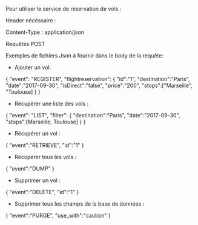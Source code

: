 Pour utiliser le service de réservation de vols :

Header nécéssaire :

Content-Type : application/json

Requêtes POST

Exemples de fichiers Json à fournir dans le body de la requête:

- Ajouter un vol:

{
    "event": "REGISTER",
    "flightreservation":
        {
            "id":"1",
            "destination":"Paris", 
            "date":"2017-09-30", 
            "isDirect":"false", 
            "price":"200", 
            "stops":["Marseille", "Toulouse]
        }
}


- Récupérer une liste des vols :

{
    "event": "LIST", 
    "filter":
    {
        "destination":"Paris", 
        "date":"2017-09-30",
        "stops":[Marseille, Toulouse]
    }
}

- Récupérer un vol :

{
    "event":"RETRIEVE",
    "id":"1"
}

- Récupérer tous les vols :

{
    "event":"DUMP"
}

- Supprimer un vol :

{
    "event":"DELETE",
    "id":"1"
}

- Supprimer tous les champs de la base de données :

{
    "event":"PURGE",
    "use_with":"caution"
}
